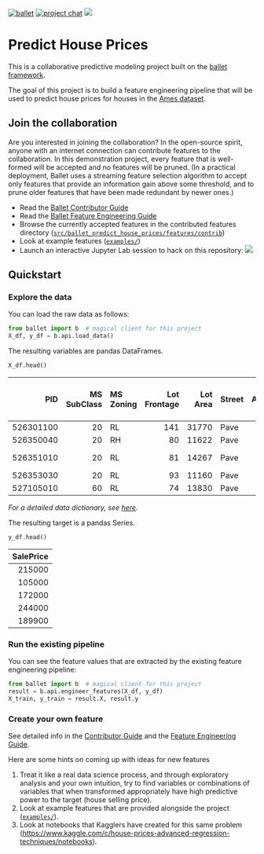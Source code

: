 [![ballet](https://img.shields.io/static/v1?label=built%20with&message=ballet&color=FCDD35)](https://ballet.github.io)
[![project chat](https://badges.gitter.im/ballet-project/community.svg)](https://gitter.im/ballet-project/community?utm_source=badge&utm_medium=badge&utm_campaign=pr-badge)
<a href="https://mybinder.org/v2/gh/HDI-Project/ballet-predict-house-prices/master?urlpath=lab" target="_blank" rel="nofollow"><img src="https://ballet.github.io/ballet/_static/launch-assemble.svg" style="max-width:100%;"></a>

# Predict House Prices

This is a collaborative predictive modeling project built on the [ballet framework](https://ballet.github.io).

The goal of this project is to build a feature engineering pipeline that
will be used to predict house prices for houses in the [Ames
dataset](http://jse.amstat.org/v19n3/decock.pdf).

## Join the collaboration

Are you interested in joining the collaboration? In the open-source spirit,
anyone with an internet connection can contribute features to the
collaboration. In this demonstration project, every feature that is
well-formed will be accepted and no features will be pruned. (In a practical
deployment, Ballet uses a streaming feature selection algorithm to accept
only features that provide an information gain above some threshold, and to
prune older features that have been made redundant by newer ones.)

- Read the [Ballet Contributor Guide](https://ballet.github.io/ballet/contributor_guide.html)
- Read the [Ballet Feature Engineering Guide](https://ballet.github.io/ballet/feature_engineering_guide.html)
- Browse the currently accepted features in the contributed features
    directory ([`src/ballet_predict_house_prices/features/contrib`](src/ballet_predict_house_prices/features/contrib))
- Look at example features ([`examples/`](examples/))
- Launch an interactive Jupyter Lab session to hack on this repository:
    <a href="https://mybinder.org/v2/gh/HDI-Project/ballet-predict-house-prices/master?urlpath=lab" target="_blank" rel="nofollow" ><img src="https://ballet.github.io/ballet/_static/launch-assemble.svg" style="max-width:100%;"></a>


## Quickstart

### Explore the data

You can load the raw data as follows:

```python
from ballet import b  # magical client for this project
X_df, y_df = b.api.load_data()
```

The resulting variables are pandas DataFrames.
```python
X_df.head()
```

|       PID |   MS SubClass | MS Zoning   |   Lot Frontage |   Lot Area | Street   |   Alley | Lot Shape   | Land Contour   | Utilities   | Lot Config   | Land Slope   | Neighborhood   | Condition 1   | Condition 2   | Bldg Type   | House Style   |   Overall Qual |   Overall Cond |   Year Built |   Year Remod/Add | Roof Style   | Roof Matl   | Exterior 1st   | Exterior 2nd   | Mas Vnr Type   |   Mas Vnr Area | Exter Qual   | Exter Cond   | Foundation   | Bsmt Qual   | Bsmt Cond   | Bsmt Exposure   | BsmtFin Type 1   |   BsmtFin SF 1 | BsmtFin Type 2   |   BsmtFin SF 2 |   Bsmt Unf SF |   Total Bsmt SF | Heating   | Heating QC   | Central Air   | Electrical   |   1st Flr SF |   2nd Flr SF |   Low Qual Fin SF |   Gr Liv Area |   Bsmt Full Bath |   Bsmt Half Bath |   Full Bath |   Half Bath |   Bedroom AbvGr |   Kitchen AbvGr | Kitchen Qual   |   TotRms AbvGrd | Functional   |   Fireplaces | Fireplace Qu   | Garage Type   |   Garage Yr Blt | Garage Finish   |   Garage Cars |   Garage Area | Garage Qual   | Garage Cond   | Paved Drive   |   Wood Deck SF |   Open Porch SF |   Enclosed Porch |   3Ssn Porch |   Screen Porch |   Pool Area |   Pool QC | Fence   | Misc Feature   |   Misc Val |   Mo Sold |   Yr Sold | Sale Type   | Sale Condition   |
|----------:|--------------:|:------------|---------------:|-----------:|:---------|--------:|:------------|:---------------|:------------|:-------------|:-------------|:---------------|:--------------|:--------------|:------------|:--------------|---------------:|---------------:|-------------:|-----------------:|:-------------|:------------|:---------------|:---------------|:---------------|---------------:|:-------------|:-------------|:-------------|:------------|:------------|:----------------|:-----------------|---------------:|:-----------------|---------------:|--------------:|----------------:|:----------|:-------------|:--------------|:-------------|-------------:|-------------:|------------------:|--------------:|-----------------:|-----------------:|------------:|------------:|----------------:|----------------:|:---------------|----------------:|:-------------|-------------:|:---------------|:--------------|----------------:|:----------------|--------------:|--------------:|:--------------|:--------------|:--------------|---------------:|----------------:|-----------------:|-------------:|---------------:|------------:|----------:|:--------|:---------------|-----------:|----------:|----------:|:------------|:-----------------|
| 526301100 |            20 | RL          |            141 |      31770 | Pave     |     nan | IR1         | Lvl            | AllPub      | Corner       | Gtl          | NAmes          | Norm          | Norm          | 1Fam        | 1Story        |              6 |              5 |         1960 |             1960 | Hip          | CompShg     | BrkFace        | Plywood        | Stone          |            112 | TA           | TA           | CBlock       | TA          | Gd          | Gd              | BLQ              |            639 | Unf              |              0 |           441 |            1080 | GasA      | Fa           | Y             | SBrkr        |         1656 |            0 |                 0 |          1656 |                1 |                0 |           1 |           0 |               3 |               1 | TA             |               7 | Typ          |            2 | Gd             | Attchd        |            1960 | Fin             |             2 |           528 | TA            | TA            | P             |            210 |              62 |                0 |            0 |              0 |           0 |       nan | nan     | nan            |          0 |         5 |      2010 | WD          | Normal           |
| 526350040 |            20 | RH          |             80 |      11622 | Pave     |     nan | Reg         | Lvl            | AllPub      | Inside       | Gtl          | NAmes          | Feedr         | Norm          | 1Fam        | 1Story        |              5 |              6 |         1961 |             1961 | Gable        | CompShg     | VinylSd        | VinylSd        | None           |              0 | TA           | TA           | CBlock       | TA          | TA          | No              | Rec              |            468 | LwQ              |            144 |           270 |             882 | GasA      | TA           | Y             | SBrkr        |          896 |            0 |                 0 |           896 |                0 |                0 |           1 |           0 |               2 |               1 | TA             |               5 | Typ          |            0 | nan            | Attchd        |            1961 | Unf             |             1 |           730 | TA            | TA            | Y             |            140 |               0 |                0 |            0 |            120 |           0 |       nan | MnPrv   | nan            |          0 |         6 |      2010 | WD          | Normal           |
| 526351010 |            20 | RL          |             81 |      14267 | Pave     |     nan | IR1         | Lvl            | AllPub      | Corner       | Gtl          | NAmes          | Norm          | Norm          | 1Fam        | 1Story        |              6 |              6 |         1958 |             1958 | Hip          | CompShg     | Wd Sdng        | Wd Sdng        | BrkFace        |            108 | TA           | TA           | CBlock       | TA          | TA          | No              | ALQ              |            923 | Unf              |              0 |           406 |            1329 | GasA      | TA           | Y             | SBrkr        |         1329 |            0 |                 0 |          1329 |                0 |                0 |           1 |           1 |               3 |               1 | Gd             |               6 | Typ          |            0 | nan            | Attchd        |            1958 | Unf             |             1 |           312 | TA            | TA            | Y             |            393 |              36 |                0 |            0 |              0 |           0 |       nan | nan     | Gar2           |      12500 |         6 |      2010 | WD          | Normal           |
| 526353030 |            20 | RL          |             93 |      11160 | Pave     |     nan | Reg         | Lvl            | AllPub      | Corner       | Gtl          | NAmes          | Norm          | Norm          | 1Fam        | 1Story        |              7 |              5 |         1968 |             1968 | Hip          | CompShg     | BrkFace        | BrkFace        | None           |              0 | Gd           | TA           | CBlock       | TA          | TA          | No              | ALQ              |           1065 | Unf              |              0 |          1045 |            2110 | GasA      | Ex           | Y             | SBrkr        |         2110 |            0 |                 0 |          2110 |                1 |                0 |           2 |           1 |               3 |               1 | Ex             |               8 | Typ          |            2 | TA             | Attchd        |            1968 | Fin             |             2 |           522 | TA            | TA            | Y             |              0 |               0 |                0 |            0 |              0 |           0 |       nan | nan     | nan            |          0 |         4 |      2010 | WD          | Normal           |
| 527105010 |            60 | RL          |             74 |      13830 | Pave     |     nan | IR1         | Lvl            | AllPub      | Inside       | Gtl          | Gilbert        | Norm          | Norm          | 1Fam        | 2Story        |              5 |              5 |         1997 |             1998 | Gable        | CompShg     | VinylSd        | VinylSd        | None           |              0 | TA           | TA           | PConc        | Gd          | TA          | No              | GLQ              |            791 | Unf              |              0 |           137 |             928 | GasA      | Gd           | Y             | SBrkr        |          928 |          701 |                 0 |          1629 |                0 |                0 |           2 |           1 |               3 |               1 | TA             |               6 | Typ          |            1 | TA             | Attchd        |            1997 | Fin             |             2 |           482 | TA            | TA            | Y             |            212 |              34 |                0 |            0 |              0 |           0 |       nan | MnPrv   | nan            |          0 |         3 |      2010 | WD          | Normal           |

*For a detailed data dictionary, see
[here](https://s3.amazonaws.com/mit-dai-ballet/ames/DataDocumentation.txt).*

The resulting target is a pandas Series.

```python
y_df.head()
```

| SalePrice   |
|------------:|
|      215000 |
|      105000 |
|      172000 |
|      244000 |
|      189900 |

### Run the existing pipeline

You can see the feature values that are extracted by the existing feature
engineering pipeline:

```python
from ballet import b  # magical client for this project
result = b.api.engineer_features(X_df, y_df)
X_train, y_train = result.X, result.y
```

### Create your own feature

See detailed info in the [Contributor Guide](https://hdi-project.github.io/ballet/contributor_guide.html) and the [Feature Engineering
Guide](https://hdi-project.github.io/ballet/feature_engineering_guide.html).

Here are some hints on coming up with ideas for new features

1. Treat it like a real data science process, and through exploratory
   analysis and your own intuition, try to find variables or combinations of
   variables that when transformed appropriately have high predictive power
   to the target (house selling price).
1. Look at example features that are provided alongside the project
   ([`examples/`](examples/)).
1. Look at notebooks that Kagglers have created for this same problem
   (https://www.kaggle.com/c/house-prices-advanced-regression-techniques/notebooks).
